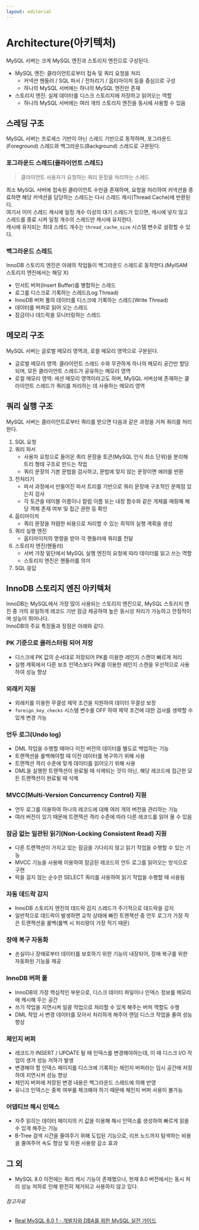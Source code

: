 ```yaml
---
layout: editorial
---
```


# Architecture(아키텍처)

MySQL 서버는 크게 MySQL 엔진과 스토리지 엔진으로 구성된다.

- MySQL 엔진: 클라이언트로부터 접속 및 쿼리 요청을 처리
    - 커넥션 헨들러 / SQL 파서 / 전처리기 / 옵티마이저 등을 중심으로 구성
    - 하나의 MySQL 서버에는 하나의 MySQL 엔진만 존재
- 스토리지 엔진: 실제 데이터를 디스크 스토리지에 저장하고 읽어오는 역할
    - 하나의 MySQL 서버에는 여러 개의 스토리지 엔진을 동시에 사용할 수 있음

## 스레딩 구조

MySQL 서버는 프로세스 기반이 아닌 스레드 기반으로 동작하며, 포그라운드(Foreground) 스레드와 백그라운드(Background) 스레드로 구분된다.

### 포그라운드 스레드(클라이언트 스레드)

> 클라이언트 사용자가 요청하는 쿼리 문장을 처리하는 스레드

최소 MySQL 서버에 접속된 클라이언트 수만큼 존재하며, 요청을 처리하여 커넥션을 종료하면 해당 커넥션을 담당하는 스레드는 다시 스레드 캐시(Thread Cache)에 반환된다.  
여기서 이미 스레드 캐시에 일정 개수 이상의 대기 스레드가 있으면, 캐시에 넣지 않고 스레드를 종료 시켜 일정 개수의 스레드만 캐시에 유지한다.  
캐시에 유지되는 최대 스레드 개수는 `thread_cache_size` 시스템 변수로 설정할 수 있다.

### 백그라운드 스레드

InnoDB 스토리지 엔진은 아래의 작업들이 백그라운드 스레드로 동작한다.(MyISAM 스토리지 엔진에서는 해당 X)

- 인서트 버퍼(Insert Buffer)를 병합하는 스레드
- 로그를 디스크로 기록하는 스레드(Log Thread)
- InnoDB 버퍼 풀의 데이터를 디스크에 기록하는 스레드(Write Thread)
- 데이터를 버퍼로 읽어 오는 스레드
- 잠금이나 데드락을 모니터링하는 스레드

## 메모리 구조

MySQL 서버는 글로벌 메모리 영역과, 로컬 메모리 영역으로 구분된다.

- 글로벌 메모리 영역: 클라이언트 스레드 수와 무관하게 하나의 메모리 공간만 할당되며, 모든 클라이언트 스레드가 공유하는 메모리 영역
- 로컬 메모리 영역: 세션 메모리 영역이라고도 하며, MySQL 서버상에 존재하는 클라이언트 스레드가 쿼리를 처리하는 데 사용하는 메모리 영역

## 쿼리 실행 구조

MySQL 서버는 클라이언트로부터 쿼리를 받으면 다음과 같은 과정을 거쳐 쿼리를 처리한다.

1. SQL 요청
2. 쿼리 파서
    - 사용자 요청으로 들어온 쿼리 문장을 토큰(MySQL 인식 최소 단위)을 분리해 트리 형태 구조로 만드는 작업
    - 쿼리 문장의 기본 문법을 검사하고, 문법에 맞지 않는 문장이면 에러를 반환
3. 전처리기
    - 파서 과정에서 만들어진 파서 트리를 기반으로 쿼리 문장에 구조적인 문제점 있는지 검사
    - 각 토큰을 테이블 이름이나 칼럼 이름 또는 내장 함수와 같은 개체를 매핑해 해당 객체 존재 여부 및 접근 권한 등 확인
4. 옵티마이저
    - 쿼리 문장을 저렴한 비용으로 처리할 수 있는 최적의 실행 계획을 생성
5. 쿼리 실행 엔진
    - 옵티마이저의 명령을 받아 각 핸들러에 쿼리를 전달
6. 스토리지 엔진(핸들러)
    - 서버 가장 밑단에서 MySQL 실행 엔진의 요청에 따라 데이터를 읽고 쓰는 역할
    - 스토리지 엔진은 핸들러를 의미
7. SQL 응답

## InnoDB 스토리지 엔진 아키텍처

InnoDB는 MySQL에서 가장 많이 사용되는 스토리지 엔진으로, MySQL 스토리지 엔진 중 거의 유일하게 레코드 기반 잠금 제공하여 높은 동시성 처리가 가능하고 안정적이며 성능이 뛰어나다.  
InnoDB의 주요 특징들과 장점은 아래와 같다.

### PK 기준으로 클러스터링 되어 저장

- 디스크에 PK 값의 순서대로 저장되어 PK를 이용한 레인지 스캔이 빠르게 처리  
- 실행 계획에서 다른 보조 인덱스보다 PK를 이용한 레인지 스캔을 우선적으로 사용하여 성능 향상

### 외래키 지원

- 외래키를 이용한 무결성 제약 조건을 지원하여 데이터 무결성 보장  
- `foreign_key_checks` 시스템 변수를 OFF 하여 제약 조건에 대한 검사를 생략할 수 있게 변경 가능

### 언두 로그(Undo log)

- DML 작업을 수행할 때마다 이전 버전의 데이터를 별도로 백업하는 기능
- 트랜잭션을 롤백해야할 때 이전 데이터를 복구하기 위해 사용
- 트랜잭션 격리 수준에 맞게 데이터를 읽어오기 위해 사용
- DML을 실행한 트랜잭션이 완료될 때 삭제되는 것이 아닌, 해당 레코드에 접근한 모든 트랜잭션이 완료될 때 삭제

### MVCC(Multi-Version Concurrency Control) 지원

- 언두 로그를 이용하여 하나의 레코드에 대해 여러 개의 버전을 관리하는 기능  
- 여러 버전이 있기 때문에 트랜잭션 격리 수준에 따라 다른 레코드를 읽어 올 수 있음

### 잠금 없는 일관된 읽기(Non-Locking Consistent Read) 지원

- 다른 트랜잭션이 가지고 있는 잠금을 기다리지 않고 읽기 작업을 수행할 수 있는 기능
- MVCC 기능을 사용해 이용하여 잠금된 레코드의 언두 로그를 읽어오는 방식으로 구현
- 락을 걸지 않는 순수한 SELECT 쿼리를 사용하여 읽기 작업을 수행할 때 사용됨

### 자동 데드락 감지

- InnoDB 스토리지 엔진의 데드락 감지 스레드가 주기적으로 데드락을 감지
- 일반적으로 데드락이 발생하면 교착 상태에 빠진 트랜잭션 중 언두 로그가 가장 작은 트랜잭션을 롤백(롤백 시 처리량이 가장 적기 때문)

### 장애 복구 자동화

- 손실이나 장애로부터 데이터를 보호하기 위한 기능이 내장되어, 장애 복구를 위한 자동화된 기능을 제공

### InnoDB 버퍼 풀

- InnoDB의 가장 핵심적인 부분으로, 디스크 데이터 파일이나 인덱스 정보를 메모리에 캐시해 두는 공간
- 쓰기 작업을 지연시켜 일괄 작업으로 처리할 수 있게 해주는 버퍼 역할도 수행
- DML 작업 시 변경 데이터를 모아서 처리하게 해주어 랜덤 디스크 작업을 줄여 성능 향상

### 체인지 버퍼

- 레코드가 INSERT / UPDATE 될 때 인덱스를 변경해야하는데, 이 때 디스크 I/O 작업이 생겨 성능 저하가 발생
- 변경해야 할 인덱스 페이지를 디스크에 기록하는 체인지 버퍼라는 임시 공간에 저장하여 지연시켜 성능 향상
- 체인지 버퍼에 저장된 변경 내용은 백그라운드 스레드에 의해 반영
- 유니크 인덱스는 중복 여부를 체크해야 하기 때문에 체인지 버퍼 사용이 불가능

### 어댑티브 해시 인덱스

- 자주 읽히는 데이터 페이지의 키 값을 이용해 해시 인덱스를 생성하여 빠르게 읽을 수 있게 해주는 기능
- B-Tree 검색 시간을 줄여주기 위해 도입된 기능으로, 리프 노드까지 탐색하는 비용을 줄여주어 속도 향상 및 자원 사용량 감소 효과

## 그 외

- MySQL 8.0 이전에는 쿼리 캐시 기능이 존재했으나, 현재 8.0 버전에서는 동시 처리 성능 저하로 인해 완전히 제거되고 사용하지 않고 있다.

###### 참고자료

- [Real MySQL 8.0 1 - 개발자와 DBA를 위한 MySQL 실전 가이드](https://www.nl.go.kr/seoji/contents/S80100000000.do?schM=intgr_detail_view_isbn&page=1&pageUnit=10&schType=simple&schStr=Real+MySQL&isbn=9791158392703&cipId=228440237%2C)